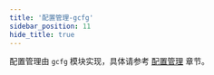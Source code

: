 ```yaml
---
title: '配置管理-gcfg'
sidebar_position: 11
hide_title: true
---
```


配置管理由 `gcfg` 模块实现，具体请参考 [配置管理](output/goframe-v2.4-md/核心组件-重点/配置管理) 章节。